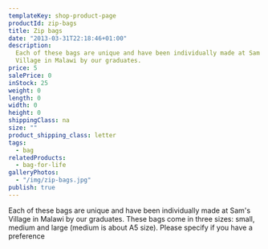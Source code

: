 ```yaml
---
templateKey: shop-product-page
productId: zip-bags
title: Zip bags
date: "2013-03-31T22:18:46+01:00"
description:
  Each of these bags are unique and have been individually made at Sam's
  Village in Malawi by our graduates.
price: 5
salePrice: 0
inStock: 25
weight: 0
length: 0
width: 0
height: 0
shippingClass: na
size: ""
product_shipping_class: letter
tags:
  - bag
relatedProducts:
  - bag-for-life
galleryPhotos:
  - "/img/zip-bags.jpg"
publish: true
---
```


Each of these bags are unique and have been individually made at Sam's Village in Malawi by our graduates. These bags come in three sizes: small, medium and large (medium is about A5 size). Please specify if you have a preference
